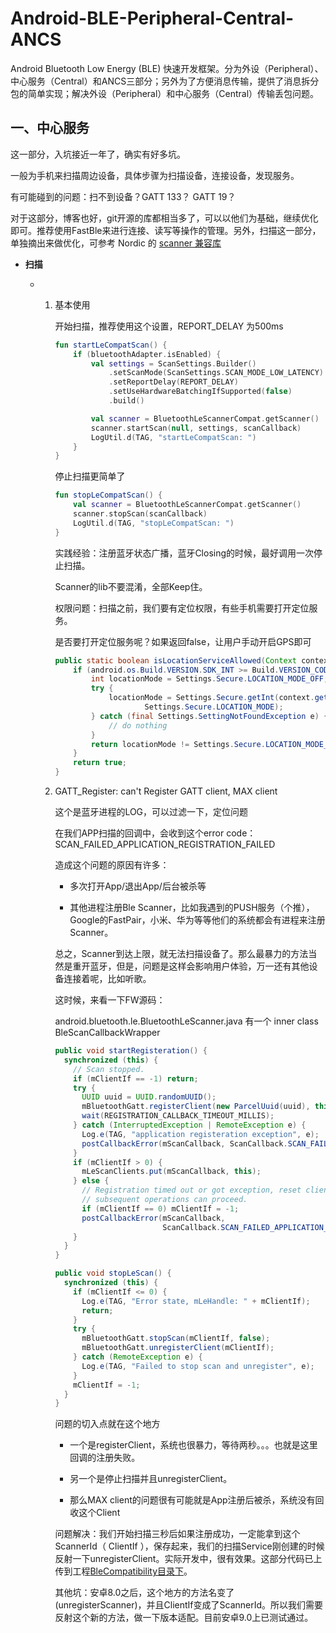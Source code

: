 # Android-BLE-Peripheral-Central-ANCS
Android Bluetooth Low Energy (BLE) 快速开发框架。分为外设（Peripheral）、中心服务（Central）和ANCS三部分；另外为了方便消息传输，提供了消息拆分包的简单实现；解决外设（Peripheral）和中心服务（Central）传输丢包问题。



## 一、中心服务

这一部分，入坑接近一年了，确实有好多坑。

一般为手机来扫描周边设备，具体步骤为扫描设备，连接设备，发现服务。

有可能碰到的问题：扫不到设备？GATT 133？  GATT 19？

对于这部分，博客也好，git开源的库都相当多了，可以以他们为基础，继续优化即可。推荐使用FastBle来进行连接、读写等操作的管理。另外，扫描这一部分，单独摘出来做优化，可参考 Nordic 的 [scanner 兼容库](https://github.com/NordicSemiconductor/Android-Scanner-Compat-Library)

* **扫描**

  * 1. 基本使用

       开始扫描，推荐使用这个设置，REPORT_DELAY 为500ms

       ```kotlin
       fun startLeCompatScan() {
           if (bluetoothAdapter.isEnabled) {
               val settings = ScanSettings.Builder()
                   .setScanMode(ScanSettings.SCAN_MODE_LOW_LATENCY)
                   .setReportDelay(REPORT_DELAY)
                   .setUseHardwareBatchingIfSupported(false)
                   .build()

               val scanner = BluetoothLeScannerCompat.getScanner()
               scanner.startScan(null, settings, scanCallback)
               LogUtil.d(TAG, "startLeCompatScan: ")
           }
       }
       ```

       停止扫描更简单了

       ```kotlin
       fun stopLeCompatScan() {
           val scanner = BluetoothLeScannerCompat.getScanner()
           scanner.stopScan(scanCallback)
           LogUtil.d(TAG, "stopLeCompatScan: ")
       }
       ```

       实践经验：注册蓝牙状态广播，蓝牙Closing的时候，最好调用一次停止扫描。

       Scanner的lib不要混淆，全部Keep住。

       权限问题：扫描之前，我们要有定位权限，有些手机需要打开定位服务。

       是否要打开定位服务呢？如果返回false，让用户手动开启GPS即可

       ```java
       public static boolean isLocationServiceAllowed(Context context) {
           if (android.os.Build.VERSION.SDK_INT >= Build.VERSION_CODES.M) {
               int locationMode = Settings.Secure.LOCATION_MODE_OFF;
               try {
                   locationMode = Settings.Secure.getInt(context.getContentResolver(),
                           Settings.Secure.LOCATION_MODE);
               } catch (final Settings.SettingNotFoundException e) {
                   // do nothing
               }
               return locationMode != Settings.Secure.LOCATION_MODE_OFF;
           }
           return true;
       }
       ```

    2. GATT_Register: can't Register GATT client, MAX client

       这个是蓝牙进程的LOG，可以过滤一下，定位问题

       在我们APP扫描的回调中，会收到这个error code： SCAN_FAILED_APPLICATION_REGISTRATION_FAILED

       造成这个问题的原因有许多：

       * 多次打开App/退出App/后台被杀等

       * 其他进程注册Ble Scanner，比如我遇到的PUSH服务（个推），Google的FastPair，小米、华为等等他们的系统都会有进程来注册Scanner。

       总之，Scanner到达上限，就无法扫描设备了。那么最暴力的方法当然是重开蓝牙，但是，问题是这样会影响用户体验，万一还有其他设备连接着呢，比如听歌。

       这时候，来看一下FW源码：

       android.bluetooth.le.BluetoothLeScanner.java 有一个 inner class BleScanCallbackWrapper

       ```java
       public void startRegisteration() {
         synchronized (this) {
           // Scan stopped.
           if (mClientIf == -1) return;
           try {
             UUID uuid = UUID.randomUUID();
             mBluetoothGatt.registerClient(new ParcelUuid(uuid), this);
             wait(REGISTRATION_CALLBACK_TIMEOUT_MILLIS);
           } catch (InterruptedException | RemoteException e) {
             Log.e(TAG, "application registeration exception", e);
             postCallbackError(mScanCallback, ScanCallback.SCAN_FAILED_INTERNAL_ERROR);
           }
           if (mClientIf > 0) {
             mLeScanClients.put(mScanCallback, this);
           } else {
             // Registration timed out or got exception, reset clientIf to -1 so no
             // subsequent operations can proceed.
             if (mClientIf == 0) mClientIf = -1;
             postCallbackError(mScanCallback,
                               ScanCallback.SCAN_FAILED_APPLICATION_REGISTRATION_FAILED);
           }
         }
       }

       public void stopLeScan() {
         synchronized (this) {
           if (mClientIf <= 0) {
             Log.e(TAG, "Error state, mLeHandle: " + mClientIf);
             return;
           }
           try {
             mBluetoothGatt.stopScan(mClientIf, false);
             mBluetoothGatt.unregisterClient(mClientIf);
           } catch (RemoteException e) {
             Log.e(TAG, "Failed to stop scan and unregister", e);
           }
           mClientIf = -1;
         }
       }
       ```

       问题的切入点就在这个地方

       * 一个是registerClient，系统也很暴力，等待两秒。。。也就是这里回调的注册失败。

       * 另一个是停止扫描并且unregisterClient。
       * 那么MAX client的问题很有可能就是App注册后被杀，系统没有回收这个Client

       问题解决：我们开始扫描三秒后如果注册成功，一定能拿到这个ScannerId（ ClientIf ），保存起来，我们的扫描Service刚创建的时候反射一下unregisterClient。实际开发中，很有效果。这部分代码已上传到工程[BleCompatibility目录下](https://github.com/liuqingdada/Android-BLE-Peripheral-Central-ANCS/tree/master/BleCompatibility)。

       其他坑：安卓8.0之后，这个地方的方法名变了(unregisterScanner)，并且ClientIf变成了ScannerId。所以我们需要反射这个新的方法，做一下版本适配。目前安卓9.0上已测试通过。

